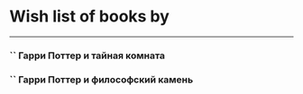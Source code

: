# Wish list of books by 
---

### `` Гарри Поттер и тайная комната

### `` Гарри Поттер и философский камень

